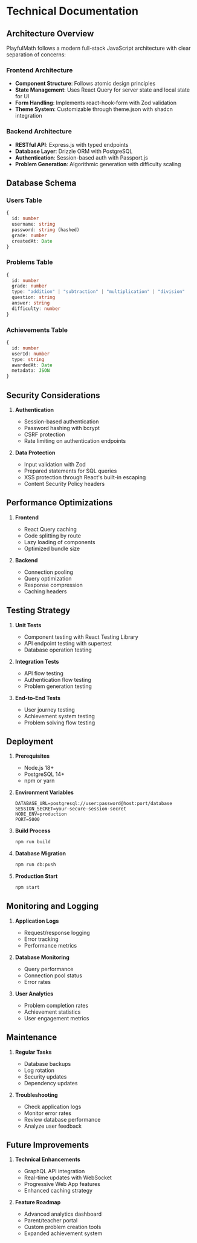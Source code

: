 # Technical Documentation

## Architecture Overview

PlayfulMath follows a modern full-stack JavaScript architecture with clear separation of concerns:

### Frontend Architecture
- **Component Structure**: Follows atomic design principles
- **State Management**: Uses React Query for server state and local state for UI
- **Form Handling**: Implements react-hook-form with Zod validation
- **Theme System**: Customizable through theme.json with shadcn integration

### Backend Architecture
- **RESTful API**: Express.js with typed endpoints
- **Database Layer**: Drizzle ORM with PostgreSQL
- **Authentication**: Session-based auth with Passport.js
- **Problem Generation**: Algorithmic generation with difficulty scaling

## Database Schema

### Users Table
```typescript
{
  id: number
  username: string
  password: string (hashed)
  grade: number
  createdAt: Date
}
```

### Problems Table
```typescript
{
  id: number
  grade: number
  type: "addition" | "subtraction" | "multiplication" | "division"
  question: string
  answer: string
  difficulty: number
}
```

### Achievements Table
```typescript
{
  id: number
  userId: number
  type: string
  awardedAt: Date
  metadata: JSON
}
```

## Security Considerations

1. **Authentication**
   - Session-based authentication
   - Password hashing with bcrypt
   - CSRF protection
   - Rate limiting on authentication endpoints

2. **Data Protection**
   - Input validation with Zod
   - Prepared statements for SQL queries
   - XSS protection through React's built-in escaping
   - Content Security Policy headers

## Performance Optimizations

1. **Frontend**
   - React Query caching
   - Code splitting by route
   - Lazy loading of components
   - Optimized bundle size

2. **Backend**
   - Connection pooling
   - Query optimization
   - Response compression
   - Caching headers

## Testing Strategy

1. **Unit Tests**
   - Component testing with React Testing Library
   - API endpoint testing with supertest
   - Database operation testing

2. **Integration Tests**
   - API flow testing
   - Authentication flow testing
   - Problem generation testing

3. **End-to-End Tests**
   - User journey testing
   - Achievement system testing
   - Problem solving flow testing

## Deployment

1. **Prerequisites**
   - Node.js 18+
   - PostgreSQL 14+
   - npm or yarn

2. **Environment Variables**
   ```
   DATABASE_URL=postgresql://user:password@host:port/database
   SESSION_SECRET=your-secure-session-secret
   NODE_ENV=production
   PORT=5000
   ```

3. **Build Process**
   ```bash
   npm run build
   ```

4. **Database Migration**
   ```bash
   npm run db:push
   ```

5. **Production Start**
   ```bash
   npm start
   ```

## Monitoring and Logging

1. **Application Logs**
   - Request/response logging
   - Error tracking
   - Performance metrics

2. **Database Monitoring**
   - Query performance
   - Connection pool status
   - Error rates

3. **User Analytics**
   - Problem completion rates
   - Achievement statistics
   - User engagement metrics

## Maintenance

1. **Regular Tasks**
   - Database backups
   - Log rotation
   - Security updates
   - Dependency updates

2. **Troubleshooting**
   - Check application logs
   - Monitor error rates
   - Review database performance
   - Analyze user feedback

## Future Improvements

1. **Technical Enhancements**
   - GraphQL API integration
   - Real-time updates with WebSocket
   - Progressive Web App features
   - Enhanced caching strategy

2. **Feature Roadmap**
   - Advanced analytics dashboard
   - Parent/teacher portal
   - Custom problem creation tools
   - Expanded achievement system
